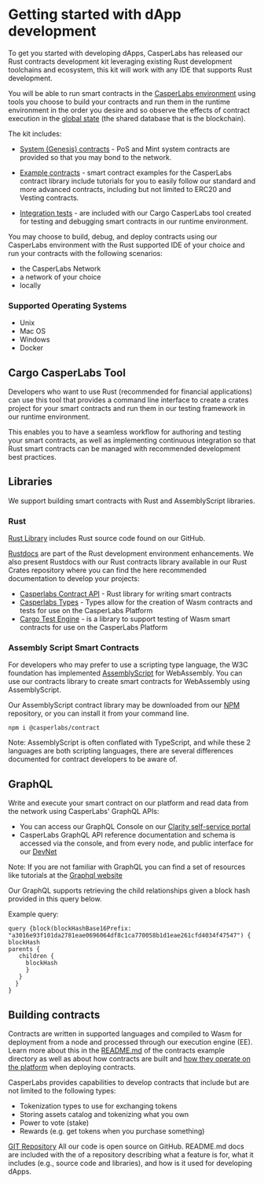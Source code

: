 # Getting started with dApp development 

To get you started with developing dApps, CasperLabs has released our  Rust contracts development kit leveraging  existing Rust development toolchains and ecosystem, this kit will work with any IDE that supports Rust development.      

You will be able to run smart contracts in the [CasperLabs environment](https://clarity.casperlabs.io/#/) using tools you choose to build your contracts and run them in the runtime environment in the order you desire and so observe the effects of contract execution in the [global state](https://github.com/CasperLabs/techspec/blob/master/implementation/global-state.rst) (the shared database that is the blockchain). 

The kit includes: 

- [System (Genesis) contracts](https://github.com/CasperLabs/CasperLabs/tree/v0.14.0/execution-engine/contracts/system) - PoS and Mint system contracts are provided so that you may bond to the network.

- [Example contracts](https://github.com/CasperLabs/CasperLabs/tree/v0.14.0/execution-engine/contracts/examples) - smart contract examples for the CasperLabs contract library include tutorials for you to easily follow our standard and more advanced contracts, including but not limited to ERC20 and Vesting contracts.
- [Integration tests](https://github.com/CasperLabs/CasperLabs/tree/v0.14.0/execution-engine/contracts/test) -  are included with our Cargo CasperLabs tool created for testing and debugging smart contracts in our runtime environment.

You may choose to build, debug, and deploy contracts using our CasperLabs environment with the Rust supported IDE of your choice and run your contracts with the following scenarios:

* the CasperLabs Network
* a network of your choice
* locally

### Supported Operating Systems

- Unix
- Mac OS
- Windows
- Docker

## Cargo CasperLabs Tool

Developers who want to use Rust (recommended for financial applications) can use this tool that provides a command line interface to create a crates project for your smart contracts and run them in our testing framework in our runtime environment.

This enables you to have a seamless workflow for authoring and testing your smart contracts, as well as implementing continuous integration so that Rust smart contracts can be managed with recommended development best practices.

## Libraries

We support building smart contracts with Rust and AssemblyScript libraries.

### Rust

[Rust Library](https://github.com/CasperLabs/CasperLabs/tree/v0.14.0/execution-engine/cargo-casperlabs/src) includes Rust source code found on our GitHub.

[Rustdocs](https://docs.rs/releases/search?query=casperlabs) are part of the Rust development environment enhancements. We also present Rustdocs with our Rust contracts library available in our Rust Crates repository where you can find the here recommended documentation to develop your projects:

- [Casperlabs Contract API](https://docs.rs/casperlabs-contract/0.2.0/casperlabs_contract/) - Rust library for writing smart contracts
- [Casperlabs Types](https://docs.rs/casperlabs-types/0.2.0/casperlabs_types/) - Types allow for the creation of Wasm contracts and tests for use on the CasperLabs Platform
- [Cargo Test Engine](https://docs.rs/casperlabs-engine-test-support/) - is a library to support testing of Wasm smart contracts for use on the CasperLabs Platform

### Assembly Script Smart Contracts

For developers who may prefer to use a scripting type language, the W3C foundation has implemented [AssemblyScript](https://docs.assemblyscript.org/) for WebAssembly. You can use our contracts library to create smart contracts for WebAssembly using AssemblyScript.

Our AssemblyScript contract library may be downloaded from our [NPM](https://www.npmjs.com/search?q=casperlabs) repository, or you can install it from your command line.

`npm i @casperlabs/contract`

Note: AssemblyScript is often conflated with TypeScript, and while these 2 languages are both scripting languages, there are several differences documented for contract developers to be aware of.

## GraphQL

Write and execute your smart contract on our platform and read data from the network using CasperLabs' GraphQL APIs:

* You can access our GraphQL Console on our
  [Clarity self-service portal](https://clarity.casperlabs.io/#/)
* CasperLabs GraphQL API reference documentation and schema is accessed via the console, and from every node, and public interface for our [DevNet](http://devnet-graphql.casperlabs.io:40403/graphql)

Note: If you are not familiar with GraphQL you can find a set of resources
like tutorials at the [Graphql website](https://graphql.org/)

Our GraphQL supports retrieving the child relationships given a block hash provided in this query below.

Example query:

```query
query {block(blockHashBase16Prefix: "a3016e93f101da2781eae0696064df8c1ca770058b1d1eae261cfd4034f47547") {
blockHash
parents {
   children {
     blockHash
     }
   }
  }
}
```



## Building contracts

Contracts are written in supported languages and compiled to Wasm for
deployment from a node and processed through our execution engine (EE). Learn
more about this in the  [README.md](https://github.com/CasperLabs/CasperLabs/blob/v0.14.0/execution-engine/contracts/examples/README.md)  of the contracts example directory as well as   about how contracts are built and [how they operate on the platform](https://github.com/CasperLabs/CasperLabs/blob/v0.14.0/docs/CONTRACTS.md) when deploying contracts.

CasperLabs provides capabilities to develop contracts that include but
are not limited to the following types:

- Tokenization types to use for exchanging tokens
- Storing assets catalog and tokenizing what you own
- Power to vote (stake)
- Rewards (e.g. get tokens when you purchase something)

[GIT Repository](https://github.com/CasperLabs/CasperLabs/tree/v0.14.0)
All our code is open source on GitHub. README.md docs are included with
the of a repository describing what a feature is for, what it includes (e.g., source code and libraries),  and how is it used for developing dApps.

